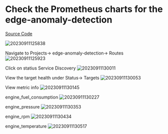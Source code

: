 # Check the Prometheus charts for the edge-anomaly-detection

[Source Code](https://github.com/tosin2013/opcua-asyncio-build-pipelines/blob/main/complete-builds/engine-room-monitoring/engine-room-monitoring.py)


![20230911125838](https://i.imgur.com/pML5c7Q.png)

Navigate to Projects-> edge-anomaly-detection-> Routes
![20230911125923](https://i.imgur.com/153s9vk.png)

Click on statius Service Discovery 
![20230911130011](https://i.imgur.com/ecOrr6z.png)

View the target health under Status-> Targets
![20230911130053](https://i.imgur.com/cjX96UF.png)

View metric info 
![20230911130145](https://i.imgur.com/ZCTSgiD.png)

engine_fuel_consumption
![20230911130227](https://i.imgur.com/vTV5uAm.png)

engine_pressure
![20230911130353](https://i.imgur.com/UrZDzEi.png)

engine_rpm
![20230911130434](https://i.imgur.com/vcpWCNG.png)

engine_temperature
![20230911130517](https://i.imgur.com/xUlBDvn.png)